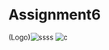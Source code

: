 # Assignment6
(Logo)![ssss](https://user-images.githubusercontent.com/108196136/181940509-c3b67a10-c5de-4e1c-be27-7c8564be8672.PNG)
![c](https://user-images.githubusercontent.com/108196136/181940689-720bdf09-b835-41f7-b3a4-989996ea72b4.PNG)

